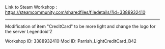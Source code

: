 Link to Steam Workshop :
https://steamcommunity.com/sharedfiles/filedetails/?id=3388932410

-----
Modification of item "CreditCard" to be more light and change the logo for the server Legendoid'Z

Workshop ID: 3388932410
Mod ID: Parrish_LightCreditCard_B42
